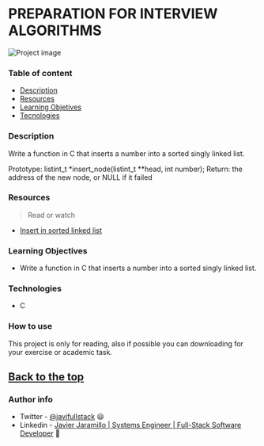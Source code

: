 # PREPARATION FOR INTERVIEW ALGORITHMS


![Project image](https://electricalworkbook.com/wp-content/uploads/2018/09/c_new_list-1024x596.png)

### Table of content

- [Description](#description)
- [Resources](#resources)
- [Learning Objetives](#learning-objectives)
- [Tecnologies](#technologies)
### Description

Write a function in C that inserts a number into a sorted singly 
linked list.

Prototype: listint_t *insert_node(listint_t **head, int number);
Return: the address of the new node, or NULL if it failed

### Resources 


>Read or watch

- [Insert in sorted linked list](https://www.geeksforgeeks.org/given-a-linked-list-which-is-sorted-how-will-you-insert-in-sorted-way/)

### Learning Objectives

- Write a function in C that inserts a number into a sorted singly linked list.

### Technologies

- C

### How to use

This project is only for reading, also if possible you can downloading for your exercise or academic task.

[Back to the top](#advanced-html)
---
### Author info

- Twitter - [@javifullstack](https://twitter.com/javifullstack) :smiley: 
- Linkedin - [Javier Jaramillo | Systems Engineer | Full-Stack Software Developer](https://www.linkedin.com/in/javier-jaramillo-346b681a1/) :gem:


